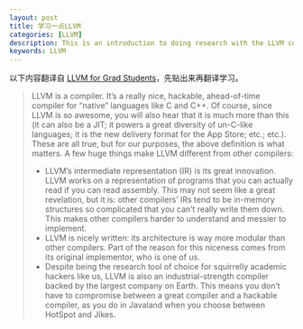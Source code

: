 ```yaml
---
layout: post
title: 学习一点LLVM
categories: [LLVM]
description: This is an introduction to doing research with the LLVM compiler infrastructure. It should be enough for a grad student to go from mostly uninterested in compilers to excited to use LLVM to do great work.
keywords: LLVM
---
```


以下内容翻译自 [LLVM for Grad Students](http://adriansampson.net/blog/llvm.html)，先贴出来再翻译学习。

> LLVM is a compiler. It’s a really nice, hackable, ahead-of-time compiler for “native” languages like C and C++.
> Of course, since LLVM is so awesome, you will also hear that it is much more than this (it can also be a JIT; it powers a great diversity of un-C-like languages; it is the new delivery format for the App Store; etc.; etc.). These are all true, but for our purposes, the above definition is what matters.
> A few huge things make LLVM different from other compilers:
> * LLVM’s intermediate representation (IR) is its great innovation. LLVM works on a representation of programs that you can actually read if you can read assembly. This may not seem like a great revelation, but it is: other compilers’ IRs tend to be in-memory structures so complicated that you can’t really write them down. This makes other compilers harder to understand and messier to implement.
> * LLVM is nicely written: its architecture is way more modular than other compilers. Part of the reason for this niceness comes from its original implementor, who is one of us.
> * Despite being the research tool of choice for squirrelly academic hackers like us, LLVM is also an industrial-strength compiler backed by the largest company on Earth. This means you don’t have to compromise between a great compiler and a hackable compiler, as you do in Javaland when you choose between HotSpot and Jikes.
